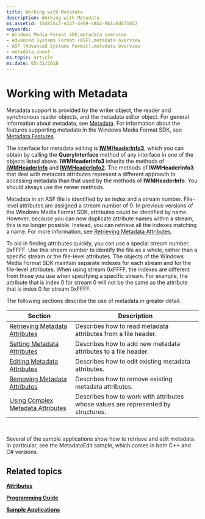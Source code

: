 ```yaml
---
title: Working with Metadata
description: Working with Metadata
ms.assetid: 15d835c2-e227-4e69-a8b2-9b1c6d671022
keywords:
- Windows Media Format SDK,metadata overview
- Advanced Systems Format (ASF),metadata overview
- ASF (Advanced Systems Format),metadata overview
- metadata,about
ms.topic: article
ms.date: 05/31/2018
---
```


# Working with Metadata

Metadata support is provided by the writer object, the reader and synchronous reader objects, and the metadata editor object. For general information about metadata, see [Metadata](metadata.md). For information about the features supporting metadata in the Windows Media Format SDK, see [Metadata Features](metadata-features.md).

The interface for metadata editing is [**IWMHeaderInfo3**](/windows/desktop/api/wmsdkidl/nn-wmsdkidl-iwmheaderinfo3), which you can obtain by calling the **QueryInterface** method of any interface in one of the objects listed above. **IWMHeaderInfo3** inherits the methods of [**IWMHeaderInfo**](/windows/desktop/api/wmsdkidl/nn-wmsdkidl-iwmheaderinfo) and [**IWMHeaderInfo2**](/windows/desktop/api/wmsdkidl/nn-wmsdkidl-iwmheaderinfo2). The methods of **IWMHeaderInfo3** that deal with metadata attributes represent a different approach to accessing metadata than that used by the methods of **IWMHeaderInfo**. You should always use the newer methods.

Metadata in an ASF file is identified by an index and a stream number. File-level attributes are assigned a stream number of 0. In previous versions of the Windows Media Format SDK, attributes could be identified by name. However, because you can now duplicate attribute names within a stream, this is no longer possible. Instead, you can retrieve all the indexes matching a name. For more information, see [Retrieving Metadata Attributes](retrieving-metadata-attributes.md).

To aid in finding attributes quickly, you can use a special stream number, 0xFFFF. Use this stream number to identify the file as a whole, rather than a specific stream or the file-level attributes. The objects of the Windows Media Format SDK maintain separate indexes for each stream and for the file-level attributes. When using stream 0xFFFF, the indexes are different from those you use when specifying a specific stream. For example, the attribute that is index 0 for stream 0 will not be the same as the attribute that is index 0 for stream 0xFFFF.

The following sections describe the use of metadata in greater detail.



| Section                                                                    | Description                                                                       |
|----------------------------------------------------------------------------|-----------------------------------------------------------------------------------|
| [Retrieving Metadata Attributes](retrieving-metadata-attributes.md)       | Describes how to read metadata attributes from a file header.                     |
| [Setting Metadata Attributes](setting-metadata-attributes.md)             | Describes how to add new metadata attributes to a file header.                    |
| [Editing Metadata Attributes](editing-metadata-attributes.md)             | Describes how to edit existing metadata attributes.                               |
| [Removing Metadata Attributes](removing-metadata-attributes.md)           | Describes how to remove existing metadata attributes.                             |
| [Using Complex Metadata Attributes](using-complex-metadata-attributes.md) | Describes how to work with attributes whose values are represented by structures. |



 

Several of the sample applications show how to retrieve and edit metadata. In particular, see the MetadataEdit sample, which comes in both C++ and C# versions.

## Related topics

<dl> <dt>

[**Attributes**](attributes.md)
</dt> <dt>

[**Programming Guide**](programming-guide.md)
</dt> <dt>

[**Sample Applications**](sample-applications.md)
</dt> </dl>

 

 




